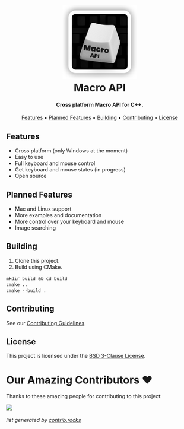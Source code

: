 <h1 align="center">
  <br>
  <a href="https://github.com/sbplat/Macro-API">
    <img src="/assets/logo.png" alt="Macro API" width="200">
  </a>
  <br>
  Macro API
  <br>
</h1>

<h4 align="center">Cross platform Macro API for C++.</h4>

<p align="center">
  <a href="#features">Features</a> •
  <a href="#planned-features">Planned Features</a> •
  <a href="#building">Building</a> •
  <a href="#contributing">Contributing</a> •
  <a href="#license">License</a>
</p>

## Features

* Cross platform (only Windows at the moment)
* Easy to use
* Full keyboard and mouse control
* Get keyboard and mouse states (in progress)
* Open source

## Planned Features

* Mac and Linux support
* More examples and documentation
* More control over your keyboard and mouse
* Image searching

## Building

1. Clone this project.
2. Build using CMake.
```batch
mkdir build && cd build
cmake ..
cmake --build .
```
## Contributing

See our [Contributing Guidelines](CONTRIBUTING.md).

## License

This project is licensed under the [BSD 3-Clause License](LICENSE).

# Our Amazing Contributors ❤️

Thanks to these amazing people for contributing to this project:

<a href="https://github.com/sbplat/Macro-API/graphs/contributors">
  <img src="https://contrib.rocks/image?repo=sbplat/Macro-API" />
</a>

*list generated by [contrib.rocks](https://contrib.rocks)*
